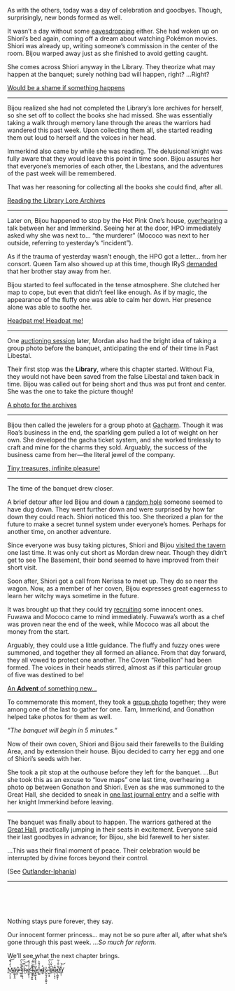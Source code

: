 As with the others, today was a day of celebration and goodbyes. Though, surprisingly, new bonds formed as well.

It wasn’t a day without some [eavesdropping](https://www.youtube.com/live/C6kmnHsopgM?si=avfoBgSKUq9BJzvQ&t=268) either. She had woken up on Shiori’s bed again, coming off a dream about watching Pokémon movies. Shiori was already up, writing someone’s commission in the center of the room. Bijou warped away just as she finished to avoid getting caught.

She comes across Shiori anyway in the Library. They theorize what may happen at the banquet; surely nothing bad will happen, right? …Right?

[Would be a shame if something happens](#embed:https://www.youtube.com/live/C6kmnHsopgM?si=AMA62ai2XxdOzql9&t=610)

---

Bijou realized she had not completed the Library’s lore archives for herself, so she set off to collect the books she had missed. She was essentially taking a walk through memory lane through the areas the warriors had wandered this past week. Upon collecting them all, she started reading them out loud to herself and the voices in her head.

Immerkind also came by while she was reading. The delusional knight was fully aware that they would leave this point in time soon. Bijou assures her that everyone’s memories of each other, the Libestans, and the adventures of the past week will be remembered.

That was her reasoning for collecting all the books she could find, after all.

[Reading the Library Lore Archives](#embed:https://youtu.be/C6kmnHsopgM)

---

Later on, Bijou happened to stop by the Hot Pink One’s house, [overhearing](https://youtu.be/C6kmnHsopgM?t=3830) a talk between her and Immerkind. Seeing her at the door, HPO immediately asked why she was next to… “the murderer” (Mococo was next to her outside, referring to yesterday’s “incident”).

As if the trauma of yesterday wasn’t enough, the HPO got a letter… from her consort. Queen Tam also showed up at this time, though IRyS [demanded](https://youtu.be/C6kmnHsopgM?t=4028) that her brother stay away from her.

Bijou started to feel suffocated in the tense atmosphere. She clutched her map to cope, but even that didn’t feel like enough. As if by magic, the appearance of the fluffy one was able to calm her down. Her presence alone was able to soothe her.

[Headpat me! Headpat me!](#embed:https://youtu.be/C6kmnHsopgM?t=4066)

---

One [auctioning session](https://youtu.be/C6kmnHsopgM?t=4531) later, Mordan also had the bright idea of taking a group photo before the banquet, anticipating the end of their time in Past Libestal.

Their first stop was the **Library**, where this chapter started. Without Fia, they would not have been saved from the false Libestal and taken back in time. Bijou was called out for being short and thus was put front and center. She was the one to take the picture though!

[A photo for the archives](#embed:https://youtu.be/C6kmnHsopgM?t=5062)

---

Bijou then called the jewelers for a group photo at [Gacharm](https://youtu.be/C6kmnHsopgM?t=5232). Though it was Roa’s business in the end, the sparkling gem pulled a lot of weight on her own. She developed the gacha ticket system, and she worked tirelessly to craft and mine for the charms they sold. Arguably, the success of the business came from her—the literal jewel of the company.

[Tiny treasures, infinite pleasure!](#embed:https://youtu.be/C6kmnHsopgM?t=5552)

---

The time of the banquet drew closer.

A brief detour after led Bijou and down a [random hole](https://youtu.be/C6kmnHsopgM?t=5970) someone seemed to have dug down. They went further down and were surprised by how far down they could reach. Shiori noticed this too. She theorized a plan for the future to make a secret tunnel system under everyone’s homes. Perhaps for another time, on another adventure.

Since everyone was busy taking pictures, Shiori and Bijou [visited the tavern](https://youtu.be/C6kmnHsopgM?t=6508) one last time. It was only cut short as Mordan drew near. Though they didn’t get to see The Basement, their bond seemed to have improved from their short visit.

Soon after, Shiori got a call from Nerissa to meet up. They do so near the wagon. Now, as a member of her coven, Bijou expresses great eagerness to learn her witchy ways sometime in the future.

It was brought up that they could try [recruiting](https://youtu.be/C6kmnHsopgM?t=6725) some innocent ones. Fuwawa and Mococo came to mind immediately. Fuwawa’s worth as a chef was proven near the end of the week, while Mococo was all about the money from the start.

Arguably, they could use a little guidance. The fluffy and fuzzy ones were summoned, and together they all formed an alliance. From that day forward, they all vowed to protect one another. The Coven “Rebellion” had been formed. The voices in their heads stirred, almost as if this particular group of five was destined to be!

[An **Advent** of something new…](#embed:https://youtu.be/C6kmnHsopgM?t=6784)

To commemorate this moment, they took a [group photo](https://youtu.be/C6kmnHsopgM?t=6895) together; they were among one of the last to gather for one. Tam, Immerkind, and Gonathon helped take photos for them as well.

_”The banquet will begin in 5 minutes.”_

Now of their own coven, Shiori and Bijou said their farewells to the Building Area, and by extension their house. Bijou decided to carry her egg and one of Shiori’s seeds with her.

She took a pit stop at the outhouse before they left for the banquet. …But she took this as an excuse to “love maps” one last time, overhearing a photo op between Gonathon and Shiori. Even as she was summoned to the Great Hall, she decided to sneak in [one last journal entry](https://youtu.be/C6kmnHsopgM?t=7324) and a selfie with her knight Immerkind before leaving.

---

The banquet was finally about to happen. The warriors gathered at the [Great Hall](https://youtu.be/C6kmnHsopgM?t=7428), practically jumping in their seats in excitement. Everyone said their last goodbyes in advance; for Bijou, she bid farewell to her sister.

…This was their final moment of peace. Their celebration would be interrupted by divine forces beyond their control.

(See [Outlander-Iphania](#edge:iphania-outlander))

---

\
\
\
\
Nothing stays pure forever, they say.

Our innocent former princess… may not be so pure after all, after what she’s gone through this past week. _...So much for reform._

We’ll see what the next chapter brings.

[M̷͕͎̤͔̒̄͗́͊͝ͅā̵̧̺̙̞̭y̷͕̐ ̶̫̺̝̥̐͗̃͑̀͝t̷̯̦͔̥͉̋̈́͘h̴͕͐̀̅̚͝e̵̛̬̲̙̠̜͗̏̈́̑̄ ̵̨̨͉͈̩͍̐͊͛l̴̩͇͒́̿̓͘͜͝ǎ̷͓̙̬͕̝͉͆̈́̊̄̓n̵̙̻͒̈́̐͐d̴̲̬̊s͕̱̫̘͓͕̼͍͙͐ ̶̫̺̝̥̐͗̃͑̀͝b̶̥̅͛̆͑͘̕u̵̩̩̣͙͎͊̾r̸̹͉̳̯̙̹͛̅̈̐͗͂n̸̡̦̜̎̈́͝](#embed:https://youtu.be/C6kmnHsopgM?t=8151)
